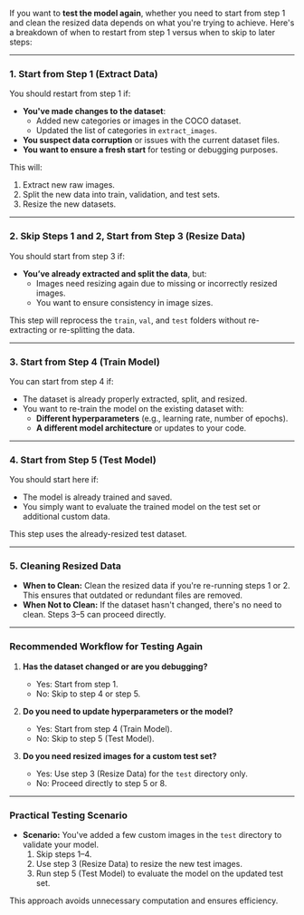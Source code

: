 If you want to **test the model again**, whether you need to start from step 1 and clean the resized data depends on what you're trying to achieve. Here's a breakdown of when to restart from step 1 versus when to skip to later steps:

---

### **1. Start from Step 1 (Extract Data)**
You should restart from step 1 if:
- **You've made changes to the dataset**:
  - Added new categories or images in the COCO dataset.
  - Updated the list of categories in `extract_images`.
- **You suspect data corruption** or issues with the current dataset files.
- **You want to ensure a fresh start** for testing or debugging purposes.

This will:
1. Extract new raw images.
2. Split the new data into train, validation, and test sets.
3. Resize the new datasets.

---

### **2. Skip Steps 1 and 2, Start from Step 3 (Resize Data)**
You should start from step 3 if:
- **You’ve already extracted and split the data**, but:
  - Images need resizing again due to missing or incorrectly resized images.
  - You want to ensure consistency in image sizes.

This step will reprocess the `train`, `val`, and `test` folders without re-extracting or re-splitting the data.

---

### **3. Start from Step 4 (Train Model)**
You can start from step 4 if:
- The dataset is already properly extracted, split, and resized.
- You want to re-train the model on the existing dataset with:
  - **Different hyperparameters** (e.g., learning rate, number of epochs).
  - **A different model architecture** or updates to your code.

---

### **4. Start from Step 5 (Test Model)**
You should start here if:
- The model is already trained and saved.
- You simply want to evaluate the trained model on the test set or additional custom data.

This step uses the already-resized test dataset.

---

### **5. Cleaning Resized Data**
- **When to Clean:** Clean the resized data if you're re-running steps 1 or 2. This ensures that outdated or redundant files are removed.
- **When Not to Clean:** If the dataset hasn't changed, there's no need to clean. Steps 3–5 can proceed directly.

---

### **Recommended Workflow for Testing Again**
1. **Has the dataset changed or are you debugging?**
   - Yes: Start from step 1.
   - No: Skip to step 4 or step 5.

2. **Do you need to update hyperparameters or the model?**
   - Yes: Start from step 4 (Train Model).
   - No: Skip to step 5 (Test Model).

3. **Do you need resized images for a custom test set?**
   - Yes: Use step 3 (Resize Data) for the `test` directory only.
   - No: Proceed directly to step 5 or 8.

---

### **Practical Testing Scenario**
- **Scenario:** You've added a few custom images in the `test` directory to validate your model.
  1. Skip steps 1–4.
  2. Use step 3 (Resize Data) to resize the new test images.
  3. Run step 5 (Test Model) to evaluate the model on the updated test set.

This approach avoids unnecessary computation and ensures efficiency.